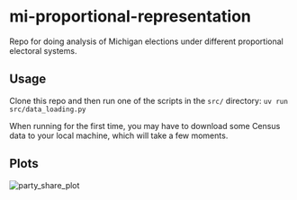 # mi-proportional-representation

Repo for doing analysis of Michigan elections under different proportional electoral systems.

## Usage

Clone this repo and then run one of the scripts in the `src/` directory:
`uv run src/data_loading.py`

When running for the first time, you may have to download some Census data to your local machine, which will take a few moments.

## Plots
![party_share_plot](https://github.com/user-attachments/assets/1bf738fc-f7f6-4b9f-b549-8232258110fe)
